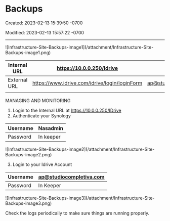 # Backups

Created: 2023-02-13 15:39:50 -0700

Modified: 2023-02-13 15:57:22 -0700

---
![Infrastructure-Site-Backups-image1]\(/attachment/Infrastructure-Site-Backups-image1.png)

| Internal URL | <https://10.0.0.250/Idrive>                     |                        |                   |
|---------|---------------------------------|--------------------|----------|
| External URL | <https://www.idrive.com/idrive/login/loginForm> | ap@studiocompletiva.com | Password in keeper |
|             |                                                |                        |                   |

MANAGING AND MONITORING

1. Login to the Internal URL at <https://10.0.0.250/IDrive>
2. Authenticate your Synology

| Username | Nasadmin  |
|----------|-----------|
| Password | In keeper |

![Infrastructure-Site-Backups-image2]\(/attachment/Infrastructure-Site-Backups-image2.png)

3. Login to your Idrive Account

| Username | ap@studiocompletiva.com |
|----------|-------------------------|
| Password | In Keeper               |

![Infrastructure-Site-Backups-image3]\(/attachment/Infrastructure-Site-Backups-image3.png)


Check the logs periodically to make sure things are running properly.
